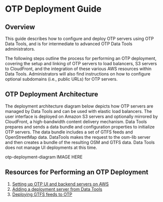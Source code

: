 # OTP Deployment Guide

## Overview

This guide describes how to configure and deploy OTP servers using OTP Data Tools, and is for intermediate to advanced OTP Data Tools administrators.


The following steps outline the process for performing an OTP deployment, covering the setup and linking of OTP servers to load balancers, S3 servers to CloudFront, and the integration of these various AWS resources within Data Tools. Administrators will also find instructions on how to configure optional subdomains (i.e., public URLs) for OTP servers.

## OTP Deployment Architecture

The deployment architecture diagram below depicts how OTP servers are managed by Data Tools and can be used with elastic load balancers. The user interface is deployed on Amazon S3 servers and optionally mirrored by CloudFront, a high-bandwidth content delivery mechanism. Data Tools prepares and sends a data bundle and configuration properties to initialize OTP servers. The data bundle includes a set of GTFS feeds and OpenStreetMap data. DataTools makes the request to the osm-lib server and then creates a bundle of the resulting OSM and GTFS data. Data Tools does not manage UI deployments at this time.

otp-deployment-diagram IMAGE HERE

## Resources for Performing an OTP Deployment

1. [Setting up OTP UI and backend servers on AWS](./setting-up-aws-servers.md)
2. [Adding a deployment server from Data Tools](./add-deployment-server.md)
3. [Deploying GTFS feeds to OTP](./deploying-feeds.md)
